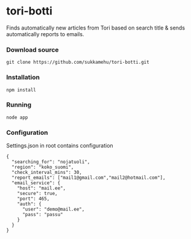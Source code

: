 # tori-botti
Finds automatically new articles from Tori based on search title & sends automatically reports to emails.

### Download source
```git clone https://github.com/sukkamehu/tori-botti.git```

### Installation
```npm install```

### Running
```node app```

### Configuration
Settings.json in root contains configuration
```
{
  "searching_for": "nojatuoli",
  "region": "koko_suomi",
  "check_interval_mins": 30,
  "report_emails": ["mail1@gmail.com","mail2@hotmail.com"],
  "email_service": {
    "host": "mail.ee",
    "secure": true,
    "port": 465,
    "auth": {
      "user": "demo@mail.ee",
      "pass": "passu"
    }
  }
}
